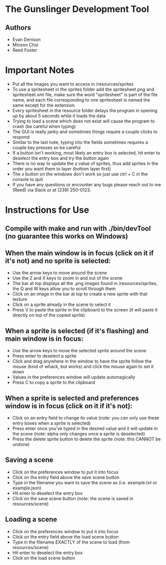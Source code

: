 # The Gunslinger Development Tool

## Authors

- Evan Denison
- Minsoo Choi
- Reed Foster

# Important Notes

- Put all the images you want to access in /resources/sprites
- To use a spritesheet in the sprites folder add the spritesheet.png and spritesheet.xml file, make sure the word "spritesheet" is part of the file name, and each file corresponding to one spritesheet is named the same except for the extension
- Every spritesheet in the resource folder delays the program in opening up by about 5 seconds while it loads the data
- Trying to load a scene which does not exist will cause the program to crash (be careful when typing)
- The GUI is really janky and sometimes things require a couple clicks to respond
- Similar to the last note, typing into the fields sometimes requires a couple key presses so be careful
- If a button isn't working, most likely an entry box is selected, hit enter to deselect the entry box and try the button again
- There is no way to update the z value of sprites, thus add sprites in the order you want them to layer (bottom layer first)
- The x button on the windows don't work so just use ctrl + C in the console to quit
- If you have any questions or encounter any bugs please reach out to me (Reed) via Slack or at (239) 250-0123.

# Instructions for Use

## Compile with make and run with ./bin/devTool (no guarantee this works on Windows)

## When the main window is in focus (click on it if it's not) and no sprite is selected:

- Use the arrow keys to move around the scene
- Use the Z and X keys to zoom in and out of the scene
- The bar at top displays all the .png images found in /resources/sprites, the Q and W keys allow you to scroll through them
- Click on an image in the bar at top to create a new sprite with that texture
- Click on a sprite already in the scene to select it
- Press V to paste the sprite in the clipboard to the screen (it will paste it directly on top of the copied sprite)

## When a sprite is selected (if it's flashing) and main window is in focus:

- Use the arrow keys to move the selected sprite around the scene
- Press enter to deselect a sprite
- Click and drag anywhere in the window to have the sprite follow the mouse (kind of whack, but works) and click the mouse again to set it down
- Values in the preferences window will update automagically
- Press C to copy a sprite to the clipboard

## When a sprite is selected and preferences window is in focus (click on it if it's not):

- Click on an entry field to change its value (note: you can only use these entry boxes when a sprite is selected)
- Press enter once you've typed in the desired value and it will update in the scene (note: alpha only changes once a sprite is deselected)
- Press the delete sprite button to delete the sprite (note: this CANNOT be undone)

## Saving a scene
- Click on the preferences window to put it into focus
- Click on the entry field above the save scene button
- Type in the filename you want to save the scene as (i.e. example.txt or example.json)
- Hit enter to deselect the entry box
- Click on the save scene button (note: the scene is saved in resources/scene)

## Loading a scene

- Click on the preferences window to put it into focus
- Click on the entry field above the load scene button
- Type in the filename EXACTLY of the scene to load (from resources/scene)
- Hit enter to deselect the entry box
- Click on the load scene button
